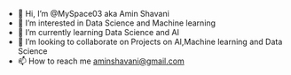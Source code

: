- 👋 Hi, I’m @MySpace03 aka Amin Shavani
- 👀 I’m interested in Data Science and Machine learning
- 🌱 I’m currently learning Data Science and AI
- 💞️ I’m looking to collaborate on Projects on AI,Machine learning and Data Science
- 📫 How to reach me aminshavani@gmail.com

<!---
MySpace03/MySpace03 is a ✨ special ✨ repository because its `README.md` (this file) appears on your GitHub profile.
You can click the Preview link to take a look at your changes.
--->

